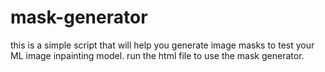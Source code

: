 # mask-generator
this is a simple script  that will help you generate image masks to test your ML image inpainting model.
run the html file to use the mask generator.
